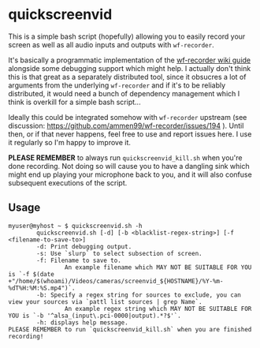 # quickscreenvid

This is a simple bash script (hopefully) allowing you to easily record your screen as well as all audio inputs and outputs with `wf-recorder`.

It's basically a programmatic implementation of the [wf-recorder wiki guide](https://github.com/ammen99/wf-recorder/wiki#recording-both-mic-input-and-application-sounds) alongside some debugging support which might help.
I actually don't think this is that great as a separately distributed tool, since it obsucres a lot of arguments from the underlying `wf-recorder` and if it's to be reliably distributed, it would need a bunch of dependency management which I think is overkill for a simple bash script...

Ideally this could be integrated somehow with `wf-recorder` upstream (see discussion: https://github.com/ammen99/wf-recorder/issues/194 ).
Until then, or if that never happens, feel free to use and report issues here.
I use it regularly so I'm happy to improve it.


**PLEASE REMEMBER** to always run `quickscreenvid_kill.sh` when you're done recording.
Not doing so will cause you to have a dangling sink which might end up playing your microphone back to you, and it will also confuse subsequent executions of the script.

## Usage

```console
myuser@myhost ~ $ quickscreenvid.sh -h
        quickscreenvid.sh [-d] [-b <blacklist-regex-string>] [-f <filename-to-save-to>]
        -d: Print debugging output.
        -s: Use `slurp` to select subsection of screen.
        -f: Filename to save to.
                An example filename which MAY NOT BE SUITABLE FOR YOU is `-f $(date +"/home/$(whoami)/Videos/cameras/screenvid_${HOSTNAME}/%Y-%m-%dT%H:%M:%S.mp4")`.
        -b: Specify a regex string for sources to exclude, you can view your sources via `pattl list sources | grep Name`.
                An example regex string which MAY NOT BE SUITABLE FOR YOU is `-b '^alsa_(input\.pci-0000|output).*?$'`.
        -h: displays help message.
PLEASE REMEMBER to run `quickscreenvid_kill.sh` when you are finished recording!
```
